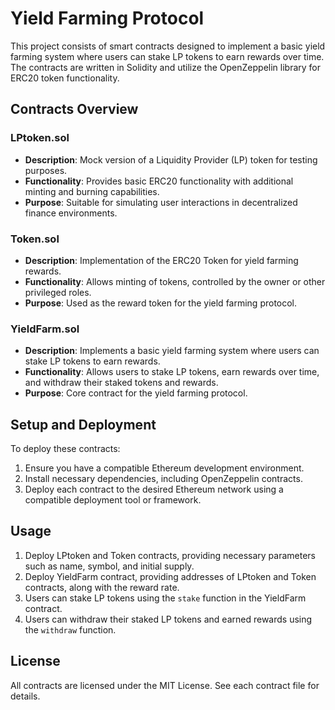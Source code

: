 # Yield Farming Protocol

This project consists of smart contracts designed to implement a basic yield farming system where users can stake LP tokens to earn rewards over time. The contracts are written in Solidity and utilize the OpenZeppelin library for ERC20 token functionality.

## Contracts Overview

### LPtoken.sol

- **Description**: Mock version of a Liquidity Provider (LP) token for testing purposes.
- **Functionality**: Provides basic ERC20 functionality with additional minting and burning capabilities.
- **Purpose**: Suitable for simulating user interactions in decentralized finance environments.

### Token.sol

- **Description**: Implementation of the ERC20 Token for yield farming rewards.
- **Functionality**: Allows minting of tokens, controlled by the owner or other privileged roles.
- **Purpose**: Used as the reward token for the yield farming protocol.

### YieldFarm.sol

- **Description**: Implements a basic yield farming system where users can stake LP tokens to earn rewards.
- **Functionality**: Allows users to stake LP tokens, earn rewards over time, and withdraw their staked tokens and rewards.
- **Purpose**: Core contract for the yield farming protocol.

## Setup and Deployment

To deploy these contracts:

1. Ensure you have a compatible Ethereum development environment.
2. Install necessary dependencies, including OpenZeppelin contracts.
3. Deploy each contract to the desired Ethereum network using a compatible deployment tool or framework.

## Usage

1. Deploy LPtoken and Token contracts, providing necessary parameters such as name, symbol, and initial supply.
2. Deploy YieldFarm contract, providing addresses of LPtoken and Token contracts, along with the reward rate.
3. Users can stake LP tokens using the `stake` function in the YieldFarm contract.
4. Users can withdraw their staked LP tokens and earned rewards using the `withdraw` function.

## License

All contracts are licensed under the MIT License. See each contract file for details.
